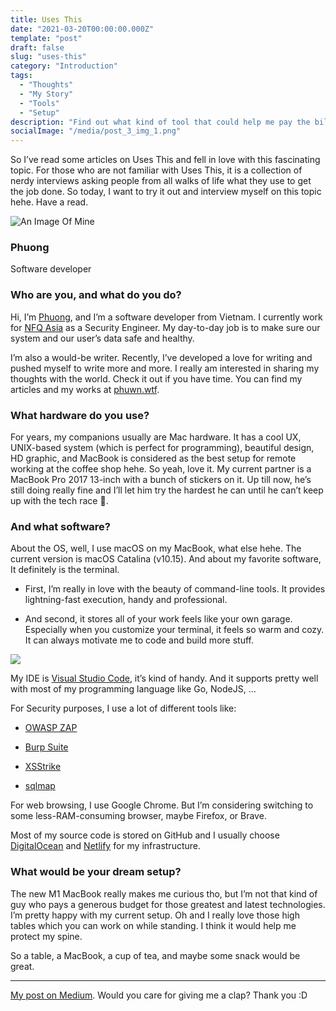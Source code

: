 ```yaml
---
title: Uses This
date: "2021-03-20T00:00:00.000Z"
template: "post"
draft: false
slug: "uses-this"
category: "Introduction"
tags:
  - "Thoughts"
  - "My Story"
  - "Tools"
  - "Setup"
description: "Find out what kind of tool that could help me pay the bill"
socialImage: "/media/post_3_img_1.png"
---
```


So I’ve read some articles on Uses This and fell in love with this fascinating topic. For those who are not familiar with Uses This, it is a collection of nerdy interviews asking people from all walks of life what they use to get the job done. So today, I want to try it out and interview myself on this topic hehe. Have a read.

![An Image Of Mine](/media/post_3_img_1.png)

### **Phuong**

Software developer

### Who are you, and what do you do?

Hi, I’m [Phuong](https://phuwn.wtf), and I’m a software developer from Vietnam. I currently work for [NFQ Asia](https://www.nfq.asia/) as a Security Engineer. My day-to-day job is to make sure our system and our user’s data safe and healthy.

I’m also a would-be writer. Recently, I’ve developed a love for writing and pushed myself to write more and more. I really am interested in sharing my thoughts with the world. Check it out if you have time. You can find my articles and my works at [phuwn.wtf](https://www.phuwn.wtf).

### What hardware do you use?

For years, my companions usually are Mac hardware. It has a cool UX, UNIX-based system (which is perfect for programming), beautiful design, HD graphic, and MacBook is considered as the best setup for remote working at the coffee shop hehe. So yeah, love it. My current partner is a MacBook Pro 2017 13-inch with a bunch of stickers on it. Up till now, he’s still doing really fine and I’ll let him try the hardest he can until he can’t keep up with the tech race 🤝.

### And what software?

About the OS, well, I use macOS on my MacBook, what else hehe. The current version is macOS Catalina (v10.15). And about my favorite software, It definitely is the terminal.

- First, I’m really in love with the beauty of command-line tools. It provides lightning-fast execution, handy and professional.

- And second, it stores all of your work feels like your own garage. Especially when you customize your terminal, it feels so warm and cozy. It can always motivate me to code and build more stuff.

![](https://cdn-images-1.medium.com/max/3856/1*byQJn1CPzIvI_EaPCFSpzQ.png)

My IDE is [Visual Studio Code](https://code.visualstudio.com/), it’s kind of handy. And it supports pretty well with most of my programming language like Go, NodeJS, …

For Security purposes, I use a lot of different tools like:

- [OWASP ZAP](https://owasp.org/www-project-zap/)

- [Burp Suite](https://portswigger.net/burp)

- [XSStrike](https://github.com/s0md3v/XSStrike)

- [sqlmap](https://github.com/sqlmapproject/sqlmap)

For web browsing, I use Google Chrome. But I’m considering switching to some less-RAM-consuming browser, maybe Firefox, or Brave.

Most of my source code is stored on GitHub and I usually choose [DigitalOcean](https://www.digitalocean.com/) and [Netlify](https://www.netlify.com/) for my infrastructure.

### What would be your dream setup?

The new M1 MacBook really makes me curious tho, but I’m not that kind of guy who pays a generous budget for those greatest and latest technologies. I’m pretty happy with my current setup. Oh and I really love those high tables which you can work on while standing. I think it would help me protect my spine.

So a table, a MacBook, a cup of tea, and maybe some snack would be great.

---

[My post on Medium](https://phuwn.medium.com/uses-this-c4b75cec8d95). Would you care for giving me a clap? Thank you :D
